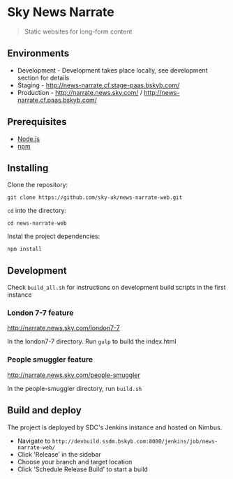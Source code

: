 # Sky News Narrate

> Static websites for long-form content

## Environments

* Development - Development takes place locally, see development section for details
* Staging - http://news-narrate.cf.stage-paas.bskyb.com/
* Production - http://narrate.news.sky.com/ / http://news-narrate.cf.paas.bskyb.com/

## Prerequisites

  * [Node.js](http://nodejs.org/)
  * [npm](http://npmjs.org/)

## Installing

Clone the repository:

```
git clone https://github.com/sky-uk/news-narrate-web.git
```

`cd` into the directory:

```
cd news-narrate-web
```

Instal the project dependencies:

```
npm install
```

## Development

Check `build_all.sh` for instructions on development build scripts in the first instance

### London 7-7 feature

http://narrate.news.sky.com/london7-7

In the london7-7 directory.
Run `gulp` to build the index.html

### People smuggler feature

http://narrate.news.sky.com/people-smuggler

In the people-smuggler directory, run `build.sh`

## Build and deploy

The project is deployed by SDC's Jenkins instance and hosted on Nimbus.

* Navigate to `http://devbuild.ssdm.bskyb.com:8080/jenkins/job/news-narrate-web/`
* Click 'Release' in the sidebar
* Choose your branch and target location
* Click 'Schedule Release Build' to start a build
